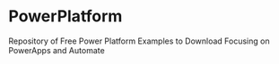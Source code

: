 # PowerPlatform
Repository of Free Power Platform Examples to Download Focusing on PowerApps and Automate
